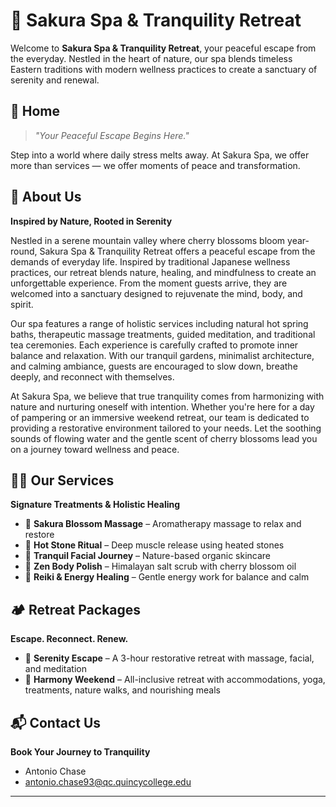 # 🌸 Sakura Spa & Tranquility Retreat

Welcome to **Sakura Spa & Tranquility Retreat**, your peaceful escape from the everyday. Nestled in the heart of nature, our spa blends timeless Eastern traditions with modern wellness practices to create a sanctuary of serenity and renewal.

## 🧘 Home

> *"Your Peaceful Escape Begins Here."*

Step into a world where daily stress melts away. At Sakura Spa, we offer more than services — we offer moments of peace and transformation.

## 🌿 About Us

**Inspired by Nature, Rooted in Serenity**

Nestled in a serene mountain valley where cherry blossoms bloom year-round, Sakura
Spa & Tranquility Retreat offers a peaceful escape from the demands of everyday
life. Inspired by traditional Japanese wellness practices, our retreat blends
nature, healing, and mindfulness to create an unforgettable experience. From the
moment guests arrive, they are welcomed into a sanctuary designed to rejuvenate the
mind, body, and spirit.

Our spa features a range of holistic services including natural hot spring baths,
therapeutic massage treatments, guided meditation, and traditional tea ceremonies.
Each experience is carefully crafted to promote inner balance and relaxation. With
our tranquil gardens, minimalist architecture, and calming ambiance, guests are
encouraged to slow down, breathe deeply, and reconnect with themselves.

At Sakura Spa, we believe that true tranquility comes from harmonizing with nature
and nurturing oneself with intention. Whether you're here for a day of pampering or
an immersive weekend retreat, our team is dedicated to providing a restorative
environment tailored to your needs. Let the soothing sounds of flowing water and
the gentle scent of cherry blossoms lead you on a journey toward wellness and
peace.

## 💆‍♀️ Our Services

**Signature Treatments & Holistic Healing**

- 🌸 **Sakura Blossom Massage** – Aromatherapy massage to relax and restore
- 🌸 **Hot Stone Ritual** – Deep muscle release using heated stones
- 🌸 **Tranquil Facial Journey** – Nature-based organic skincare
- 🌸 **Zen Body Polish** – Himalayan salt scrub with cherry blossom oil
- 🌸 **Reiki & Energy Healing** – Gentle energy work for balance and calm

## 🏕️ Retreat Packages

**Escape. Reconnect. Renew.**

- 🌿 **Serenity Escape** – A 3-hour restorative retreat with massage, facial, and meditation
- 🌿 **Harmony Weekend** – All-inclusive retreat with accommodations, yoga, treatments, nature walks, and nourishing meals

## 📬 Contact Us

**Book Your Journey to Tranquility**

- Antonio Chase
- antonio.chase93@qc.quincycollege.edu

---
